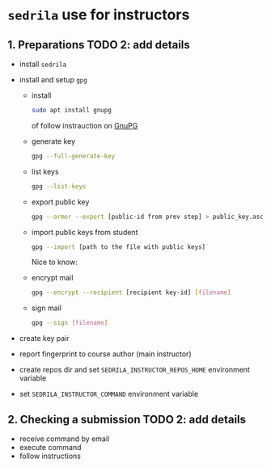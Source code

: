 # `sedrila` use for instructors

## 1. Preparations  TODO 2: add details

- install `sedrila`
- install and setup `gpg`
  - install

    ```bash
    sudo apt install gnupg
    ```

    of follow instrauction on [GnuPG](https://gnupg.org/download/index.html)

  - generate key
  
    ```bash
    gpg --full-generate-key
    ```

  - list keys

    ```bash
    gpg --list-keys
    ```

  - export public key

    ```bash
    gpg --armor --export [public-id from prev step] > public_key.asc
    ```

  - import public keys from student

    ```bash
    gpg --import [path to the file with public keys]
    ```

    Nice to know:

  - encrypt mail

    ```bash
    gpg --encrypt --recipient [recipient key-id] [filename]
    ```

  - sign mail
  
    ```bash
    gpg --sign [filename]
    ```

- create key pair
- report fingerprint to course author (main instructor)
- create repos dir and set `SEDRILA_INSTRUCTOR_REPOS_HOME` environment variable
- set `SEDRILA_INSTRUCTOR_COMMAND` environment variable


## 2. Checking a submission  TODO 2: add details

- receive command by email
- execute command
- follow instructions